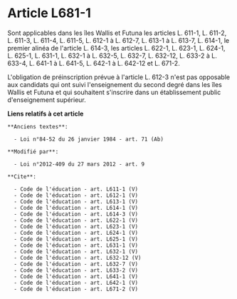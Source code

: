 # Article L681-1

Sont applicables dans les îles Wallis et Futuna les articles L. 611-1, L. 611-2, L. 611-3, L. 611-4, L. 611-5, L. 612-1 à L.
612-7, L. 613-1 à L. 613-7, L. 614-1, le premier alinéa de l'article L. 614-3, les articles L. 622-1, L. 623-1, L. 624-1, L.
625-1, L. 631-1, L. 632-1 à L. 632-5, L. 632-7, L. 632-12, L. 633-2 à L. 633-4, L. 641-1 à L. 641-5, L. 642-1 à L. 642-12 et
L. 671-2. 

L'obligation de préinscription prévue à l'article L. 612-3 n'est pas opposable aux candidats qui ont suivi l'enseignement du
second degré dans les îles Wallis et Futuna et qui souhaitent s'inscrire dans un établissement public d'enseignement
supérieur.

**Liens relatifs à cet article**

	**Anciens textes**:

	  - Loi n°84-52 du 26 janvier 1984 - art. 71 (Ab)

	**Modifié par**:

	  - Loi n°2012-409 du 27 mars 2012 - art. 9

	**Cite**:

	  - Code de l'éducation - art. L611-1 (V)
	  - Code de l'éducation - art. L612-1 (V)
	  - Code de l'éducation - art. L613-1 (V)
	  - Code de l'éducation - art. L614-1 (V)
	  - Code de l'éducation - art. L614-3 (V)
	  - Code de l'éducation - art. L622-1 (V)
	  - Code de l'éducation - art. L623-1 (V)
	  - Code de l'éducation - art. L624-1 (V)
	  - Code de l'éducation - art. L625-1 (V)
	  - Code de l'éducation - art. L631-1 (V)
	  - Code de l'éducation - art. L632-1 (V)
	  - Code de l'éducation - art. L632-12 (V)
	  - Code de l'éducation - art. L632-7 (V)
	  - Code de l'éducation - art. L633-2 (V)
	  - Code de l'éducation - art. L641-1 (V)
	  - Code de l'éducation - art. L642-1 (V)
	  - Code de l'éducation - art. L671-2 (V)
